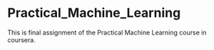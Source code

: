 # Practical_Machine_Learning
This is final assignment of the Practical Machine Learning course in coursera.

